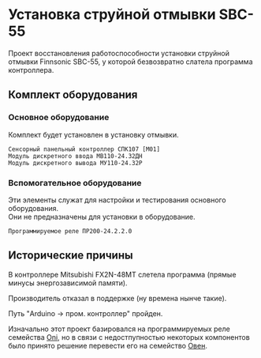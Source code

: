 # Установка струйной отмывки SBC-55

Проект восстановления работоспособности установки струйной отмывки Finnsonic SBC-55, у которой безвозвратно слатела программа контроллера.

## Комплект оборудования

### Основное оборудование
Комплект будет установлен в установку отмывки.


    Сенсорный панельный контроллер СПК107 [М01]
    Модуль дискретного ввода МВ110-24.32ДН
    Модуль дискретного вывода МУ110-24.32Р

### Вспомогательное оборудование
Эти элементы служат для настройки и тестирования основного оборудования.  
Они не предназначены для установки в оборудование.


    Программируемое реле ПР200-24.2.2.0

## Исторические причины

В контроллере Mitsubishi FX2N-48MT слетела программа (прямые минусы энергозависимой памяти).

Производитель отказал в поддержке (ну времена нынче такие).

Путь "Arduino -> пром. контроллер" пройден.

Изначально этот проект базировался на программируемых реле семейства [Oni](https://github.com/kurskov/Owen-SBC55/blob/master/description/Oni_PLR-S.md "Выбранные варинты логических реле и модулей расширения ONI серии PLR-S"), но в связи с недостпупностью некоторых компонентов было принято решение перевести его на семейство [Овен](https://github.com/kurskov/Owen-SBC55/blob/master/description/OVEN_sets.md "Варианты наборов контроллер + панель из серии ОВЕН").